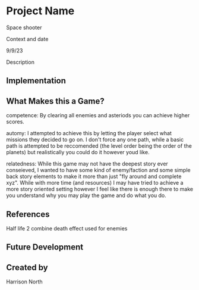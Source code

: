 # Project Name

Space shooter

Context and date

9/9/23

Description

## Implementation

## What Makes this a Game?

competence: By clearing all enemies and asteriods you can achieve higher scores.

automy: I attempted to achieve this by letting the player select what missions they decided to go on. I don't force any one path, while a basic path is attempted to be reccomended (the level order being the order of the planets) but realistically you could do it however youd like.

relatedness: While this game may not have the deepest story ever conseieved, I wanted to have some kind of enemy/faction and some simple back story elements to make it more than just "fly around and complete xyz". While with more time (and resources) I may have tried to achieve a more story oriented setting however I feel like there is enough there to make you understand why you may play the game and do what you do.



## References

Half life 2 combine death effect used for enemies

## Future Development

## Created by
Harrison North
